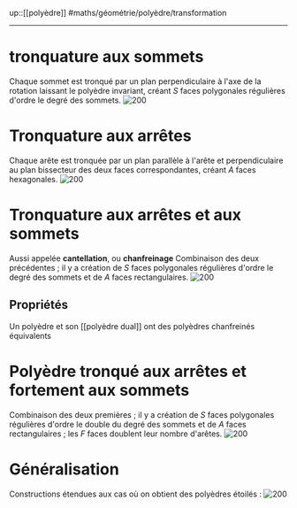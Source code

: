 up::[[polyèdre]]
#maths/géométrie/polyèdre/transformation

----


# tronquature aux sommets
Chaque sommet est tronqué par un plan perpendiculaire à l'axe de la rotation laissant le polyèdre invariant, créant $S$ faces polygonales régulières d'ordre le degré des sommets.
![200](https://mathcurve.com/polyedres/chanfreine/cubetronqanime.gif)


# Tronquature aux arrêtes
Chaque arête est tronquée par un plan parallèle à l'arête et perpendiculaire au plan bissecteur des deux faces correspondantes, créant $A$ faces hexagonales.
![200](https://mathcurve.com/polyedres/chanfreine/octaedre_tronqueanime.gif)

# Tronquature aux arrêtes et aux sommets
Aussi appelée **cantellation**, ou **chanfreinage**
Combinaison des deux précédentes ; il y a création de $S$ faces polygonales régulières d'ordre le degré des sommets et de $A$ faces rectangulaires.
![200](https://mathcurve.com/polyedres/chanfreine/grhombicuboctaedre_construcanime.gif)

## Propriétés
Un polyèdre et son [[polyèdre dual]] ont des polyèdres chanfreinés équivalents

# Polyèdre tronqué aux arrêtes et fortement aux sommets
Combinaison des deux premières ; il y a création de $S$ faces polygonales régulières d'ordre le double du degré des sommets et de $A$ faces rectangulaires ; les $F$ faces doublent leur nombre d'arêtes.
![200](https://mathcurve.com/polyedres/chanfreine/cubetronq3.gif)


# Généralisation
Constructions étendues aux cas où on obtient des polyèdres étoilés :
![200](https://mathcurve.com/polyedres/chanfreine/cubetronqanime3.gif)


